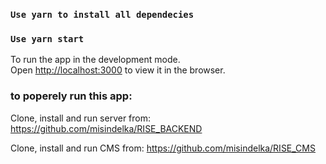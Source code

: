 ### `Use yarn to install all dependecies `

### `Use yarn start`

To run the app in the development mode.\
Open [http://localhost:3000](http://localhost:3000) to view it in the browser.


### to poperely run this app: 

Clone, install and run server from: https://github.com/misindelka/RISE_BACKEND

Clone, install and run CMS from: https://github.com/misindelka/RISE_CMS
 


